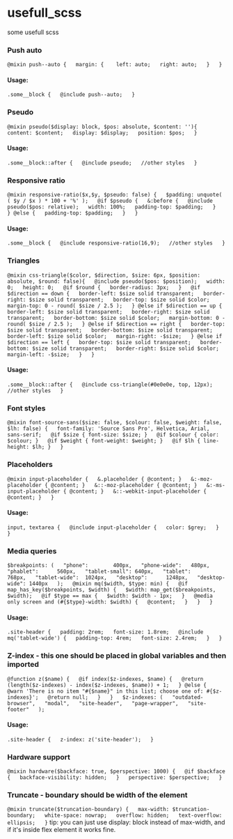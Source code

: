 # usefull_scss
some usefull scss  
### Push auto  
`@mixin push--auto {  
    margin: {   
        left: auto;  
        right: auto;  
    }  
}`  
#### Usage:
`.some__block {  
  @include push--auto;  
}`  

### Pseudo
`@mixin pseudo($display: block, $pos: absolute, $content: ''){  
    content: $content;  
    display: $display;  
    position: $pos;  
}`
#### Usage:
`.some__block::after {  
  @include pseudo;  
  //other styles  
}`

### Responsive ratio
`@mixin responsive-ratio($x,$y, $pseudo: false) {  
    $padding: unquote( ( $y / $x ) * 100 + '%' );  
    @if $pseudo {  
        &:before {  
            @include pseudo($pos: relative);  
            width: 100%;  
            padding-top: $padding;  
        }  
    } @else {  
        padding-top: $padding;  
    }  
}`
#### Usage:
`.some__block {  
  @include responsive-ratio(16,9);  
  //other styles  
}`

### Triangles
`@mixin css-triangle($color, $direction, $size: 6px, $position: absolute, $round: false){  
    @include pseudo($pos: $position);  
    width: 0;  
    height: 0;  
    @if $round {  
        border-radius: 3px;  
    }  
    @if $direction == down {  
        border-left: $size solid transparent;  
        border-right: $size solid transparent;  
        border-top: $size solid $color;  
        margin-top: 0 - round( $size / 2.5 );  
    } @else if $direction == up {  
        border-left: $size solid transparent;  
        border-right: $size solid transparent;  
        border-bottom: $size solid $color;  
        margin-bottom: 0 - round( $size / 2.5 );  
    } @else if $direction == right {  
        border-top: $size solid transparent;  
        border-bottom: $size solid transparent;  
        border-left: $size solid $color;  
        margin-right: -$size;  
    } @else if  $direction == left {  
        border-top: $size solid transparent;  
        border-bottom: $size solid transparent;  
        border-right: $size solid $color;  
        margin-left: -$size;  
    }  
}`
#### Usage:  
`.some__block::after {  
  @include css-triangle(#0e0e0e, top, 12px);  
  //other styles  
}`  

### Font styles
`@mixin font-source-sans($size: false, $colour: false, $weight: false,  $lh: false) {  
    font-family: 'Source Sans Pro', Helvetica, Arial, sans-serif;  
    @if $size { font-size: $size; }  
    @if $colour { color: $colour; }  
    @if $weight { font-weight: $weight; }  
    @if $lh { line-height: $lh; }  
}`

### Placeholders
`@mixin input-placeholder {  
    &.placeholder { @content; }  
    &:-moz-placeholder { @content; }  
    &::-moz-placeholder { @content; }  
    &:-ms-input-placeholder { @content; }  
    &::-webkit-input-placeholder { @content; }  
}`
#### Usage:
`input, textarea {  
    @include input-placeholder {  
        color: $grey;  
    }  
}`

### Media queries
`$breakpoints: (  
    "phone":        400px,  
    "phone-wide":   480px,  
    "phablet":      560px,  
    "tablet-small": 640px,  
    "tablet":       768px,  
    "tablet-wide":  1024px,  
    "desktop":      1248px,  
    "desktop-wide": 1440px  
);  
@mixin mq($width, $type: min) {  
    @if map_has_key($breakpoints, $width) {  
        $width: map_get($breakpoints, $width);  
        @if $type == max {  
            $width: $width - 1px;  
        }  
        @media only screen and (#{$type}-width: $width) {  
            @content;  
        }  
    }  
}`
#### Usage:
`.site-header {  
    padding: 2rem;  
    font-size: 1.8rem;  
    @include mq('tablet-wide') {  
        padding-top: 4rem;  
        font-size: 2.4rem;  
    }  
}`

### Z-index - this one should be placed in global variables and then imported
`@function z($name) {  
    @if index($z-indexes, $name) {  
        @return (length($z-indexes) - index($z-indexes, $name)) + 1;  
    } @else {  
        @warn 'There is no item "#{$name}" in this list; choose one of: #{$z-indexes}';  
        @return null;  
    }  
}  
$z-indexes: (  
    "outdated-browser",  
    "modal",  
    "site-header",  
    "page-wrapper",  
    "site-footer"  
);  
`
#### Usage:
`.site-header {  
    z-index: z('site-header');  
}`

### Hardware support  
`@mixin hardware($backface: true, $perspective: 1000) {  
    @if $backface {  
        backface-visibility: hidden;  
    }  
    perspective: $perspective;  
}`

### Truncate - boundary should be width of the element
`@mixin truncate($truncation-boundary) {  
    max-width: $truncation-boundary;  
    white-space: nowrap;  
    overflow: hidden;  
    text-overflow: ellipsis;  
}`
tip:
you can just use display: block instead of max-width, and if it's inside flex element it works fine.
